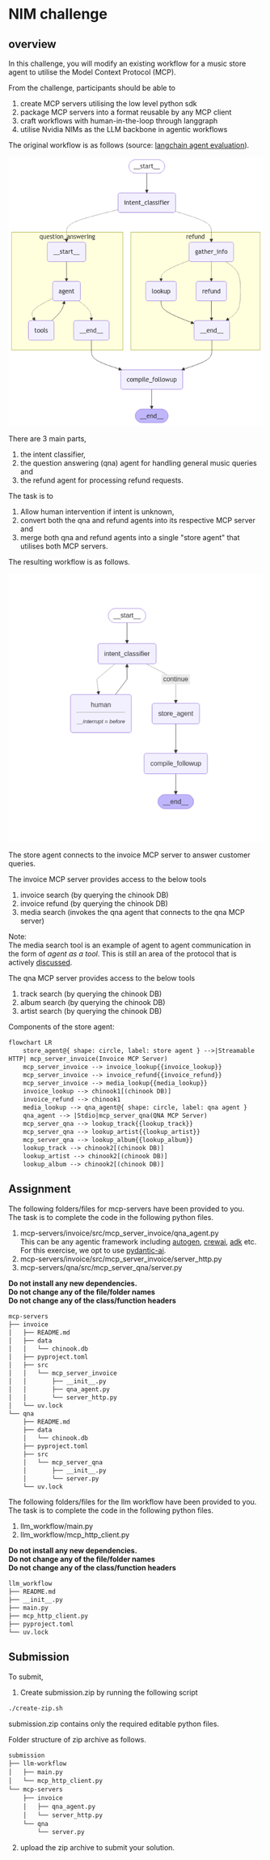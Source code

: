 # NIM challenge

## overview

In this challenge, you will modify an existing workflow for a music store agent to utilise the Model Context Protocol (MCP).  

From the challenge, participants should be able to
1) create MCP servers utilising the low level python sdk
2) package MCP servers into a format reusable by any MCP client
3) craft workflows with human-in-the-loop through langgraph
4) utilise Nvidia NIMs as the LLM backbone in agentic workflows

The original workflow is as follows (source: [langchain agent evaluation](https://docs.smith.langchain.com/evaluation/tutorials/agents)).

![original workflow](./images/orig_workflow.png)

There are 3 main parts, 
1) the intent classifier, 
2) the question answering (qna) agent for handling general music queries and
3) the refund agent for processing refund requests.

The task is to 
1) Allow human intervention if intent is unknown, 
2) convert both the qna and refund agents into its respective MCP server and 
3) merge both qna and refund agents into a single "store agent" that utilises both MCP servers.

The resulting workflow is as follows.

![new workflow](./images/new_workflow.png)

The store agent connects to the invoice MCP server to answer customer queries.

The invoice MCP server provides access to the below tools
1) invoice search (by querying the chinook DB)
2) invoice refund (by querying the chinook DB)
3) media search (invokes the qna agent that connects to the qna MCP server)

Note:  
The media search tool is an example of agent to agent communication in the form of *agent as a tool*. This is still an area of the protocol that is actively [discussed](https://github.com/modelcontextprotocol/modelcontextprotocol/discussions/330).

The qna MCP server provides access to the below tools
1) track search (by querying the chinook DB)
2) album search (by querying the chinook DB)
3) artist search (by querying the chinook DB)

Components of the store agent:

```mermaid
flowchart LR
    store_agent@{ shape: circle, label: store agent } -->|Streamable HTTP| mcp_server_invoice(Invoice MCP Server)
    mcp_server_invoice --> invoice_lookup{{invoice_lookup}}
    mcp_server_invoice --> invoice_refund{{invoice_refund}}
    mcp_server_invoice --> media_lookup{{media_lookup}}
    invoice_lookup --> chinook1[(chinook DB)]
    invoice_refund --> chinook1
    media_lookup --> qna_agent@{ shape: circle, label: qna agent }
    qna_agent --> |Stdio|mcp_server_qna(QNA MCP Server)
    mcp_server_qna --> lookup_track{{lookup_track}}
    mcp_server_qna --> lookup_artist{{lookup_artist}}
    mcp_server_qna --> lookup_album{{lookup_album}}
    lookup_track --> chinook2[(chinook DB)]
    lookup_artist --> chinook2[(chinook DB)]
    lookup_album --> chinook2[(chinook DB)]
```

## Assignment

The following folders/files for mcp-servers have been provided to you.  
The task is to complete the code in the following python files.  

1) mcp-servers/invoice/src/mcp_server_invoice/qna_agent.py  
This can be any agentic framework including [autogen](https://github.com/microsoft/autogen), [crewai](https://github.com/crewAIInc/crewAI), [adk](https://github.com/google/adk-python) etc.  
For this exercise, we opt to use [pydantic-ai](https://github.com/pydantic/pydantic-ai).  
2) mcp-servers/invoice/src/mcp_server_invoice/server_http.py
3) mcp-servers/qna/src/mcp_server_qna/server.py

**Do not install any new dependencies.**   
**Do not change any of the file/folder names**  
**Do not change any of the class/function headers**


```
mcp-servers
├── invoice
│   ├── README.md
│   ├── data
│   │   └── chinook.db
│   ├── pyproject.toml
│   ├── src
│   │   └── mcp_server_invoice
│   │       ├── __init__.py
│   │       ├── qna_agent.py
│   │       └── server_http.py
│   └── uv.lock
└── qna
    ├── README.md
    ├── data
    │   └── chinook.db
    ├── pyproject.toml
    ├── src
    │   └── mcp_server_qna
    │       ├── __init__.py
    │       └── server.py
    └── uv.lock
```

The following folders/files for the llm workflow have been provided to you.  
The task is to complete the code in the following python files.  

1) llm_workflow/main.py
2) llm_workflow/mcp_http_client.py

**Do not install any new dependencies.**   
**Do not change any of the file/folder names**  
**Do not change any of the class/function headers**

```
llm_workflow
├── README.md
├── __init__.py
├── main.py
├── mcp_http_client.py
├── pyproject.toml
└── uv.lock
```

## Submission

To submit, 

1) Create submission.zip by running the following script

```bash
./create-zip.sh
```

submission.zip contains only the required editable python files.

Folder structure of zip archive as follows.

```bash
submission
├── llm-workflow
│   ├── main.py
│   └── mcp_http_client.py
└── mcp-servers
    ├── invoice
    │   ├── qna_agent.py
    │   └── server_http.py
    └── qna
        └── server.py
```

2) upload the zip archive to submit your solution.

